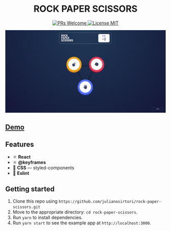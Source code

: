<h1 align="center"> ROCK PAPER SCISSORS </h1>

<p align="center">
  <a href="http://makeapullrequest.com">
    <img src="https://img.shields.io/badge/PRs-welcome-brightgreen.svg?style=flat-square" alt="PRs Welcome">
  </a>
  <a href="https://opensource.org/licenses/MIT">
    <img src="https://img.shields.io/badge/license-MIT-blue.svg?style=flat-square" alt="License MIT">
  </a>
</p>

<img src="screenshot.png"/>

<h2><a href="https://trusting-goldberg-43aa12.netlify.app">Demo</a> </h2>

## Features

- ⚛ **React**
- ⚛ **@keyframes**
- 💅 **CSS** — styled-components
- 💖 **Eslint**
## Getting started


1. Clone this repo using `https://github.com/julianosirtori/rock-paper-scissors.git`
2. Move to the appropriate directory: `cd rock-paper-scissors`.<br />
3. Run `yarn` to install dependencies.<br />
4. Run `yarn start` to see the example app at `http://localhost:3000`.
